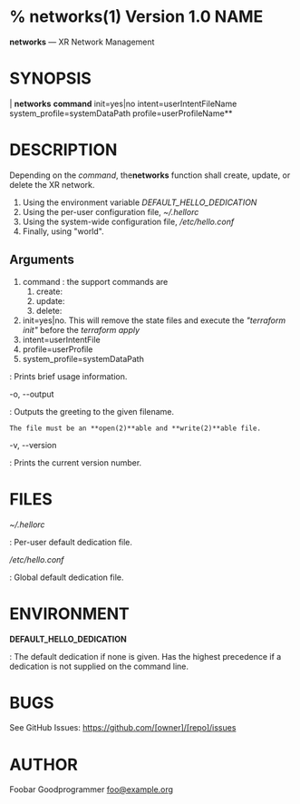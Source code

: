 % networks(1) Version 1.0 
NAME
====

**networks** — XR Network Management

SYNOPSIS
========

| **networks** **command** init=yes|no intent=userIntentFileName system_profile=systemDataPath profile=userProfileName** 

DESCRIPTION
===========

Depending on the *command*, the**networks** function shall create, update, or delete the XR network.

 1. Using the environment variable *DEFAULT_HELLO_DEDICATION*
 2. Using the per-user configuration file, *~/.hellorc*
 3. Using the system-wide configuration file, */etc/hello.conf*
 4. Finally, using "world".

Arguments
-------

1. command : the support commands are
   1.  create:
   2.  update:
   3.  delete:
2. init=yes|no. This will remove the state files and execute the *"terraform init"* before the *terraform apply* 
3. intent=userIntentFile
4. profile=userProfile
5. system_profile=systemDataPath


:   Prints brief usage information.

-o, --output

:   Outputs the greeting to the given filename.

    The file must be an **open(2)**able and **write(2)**able file.

-v, --version

:   Prints the current version number.

FILES
=====

*~/.hellorc*

:   Per-user default dedication file.

*/etc/hello.conf*

:   Global default dedication file.

ENVIRONMENT
===========

**DEFAULT_HELLO_DEDICATION**

:   The default dedication if none is given. Has the highest precedence
    if a dedication is not supplied on the command line.

BUGS
====

See GitHub Issues: <https://github.com/[owner]/[repo]/issues>

AUTHOR
======

Foobar Goodprogrammer <foo@example.org>